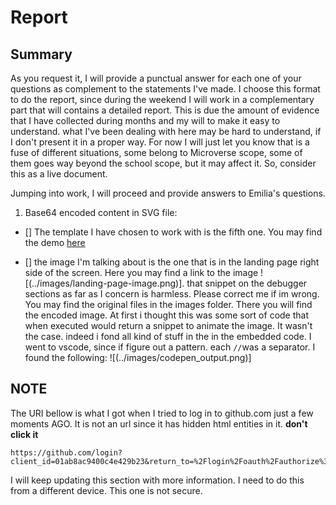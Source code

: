 # Report

## Summary

As you request it, I will provide a punctual answer for each one of your questions as complement to the statements I've made. I choose this format to do the report, since during the weekend I will work in a complementary part that will contains a detailed report. This is due the amount of evidence that I have collected during  months and my will to make it easy to understand. what I've been dealing with here may be hard to understand, if I don't present it in a proper way. For now I will just let you know that is  a fuse of different situations, some belong to Microverse  scope, some of them goes way beyond the school scope, but it may affect it. So, consider this as a live document.

Jumping into  work, I will proceed and provide answers to Emilia's questions.

1. Base64 encoded content in SVG file:

- [] The template I have chosen to work with is the fifth one. You may find the demo [here](https://sergiogval.github.io/temporal-portfolio-repo/)

- [] the image I'm talking about is the one that is in the landing page right side of the screen. Here you may find a link to the image ![(../images/landing-page-image.png)]. that snippet on the debugger sections as far as I concern is harmless. Please correct me if im wrong. You may find the original files in the images folder. There you will find the encoded image. At first i thought this was some sort of code that when executed would return a snippet to animate the image. It wasn't the case. indeed i fond all kind of stuff in the in the embedded code. I went to vscode, since if figure out a pattern. each `//`was a separator. I found the following: ![(../images/codepen_output.png)]

## NOTE

The URI bellow is what I got when I tried to log in to github.com just a few moments AGO. It is not an url since it has hidden html entities in it. 
**don't click it**

```
https://github.com/login?client_id=01ab8ac9400c4e429b23&return_to=%2Flogin%2Foauth%2Fauthorize%3Fclient_id%3D01ab8ac9400c4e429b23%26response_type%3Dcode%26scope%3Drepo%2Bworkflow%26state%3D2ijZWQ0oE_6ASKkEQV1Sn0AdALw%252FeyJjYWxsYmFja1VyaSI6InZzY29kZTovL3ZzY29kZS5naXRodWItYXV0aGVudGljYXRpb24vZGlkLWF1dGhlbnRpY2F0ZT93aW5kb3dpZD0yIiwicmVzcG9uc2VUeXBlIjoiY29kZSIsInN0YXRlIjoiNzhiZGQ4NzgtMjJhZS00YWI0LWI5NmYtZDQ0ZGM5ODc1OWIyIiwiaWQiOiIxODcuMjA0LjIzNy4xNjYifQ
```

I will keep updating this section with more information. I need to do this from a different device. This one is not secure.
